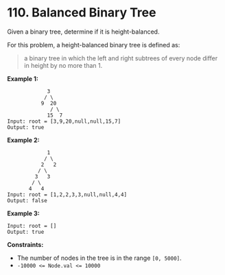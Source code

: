 # 110. Balanced Binary Tree

Given a binary tree, determine if it is height-balanced.

For this problem, a height-balanced binary tree is defined as:

>a binary tree in which the left and right subtrees of every node differ in height by no more than 1.

**Example 1:**

                 3
                / \
               9  20
                  / \
                 15  7
    Input: root = [3,9,20,null,null,15,7]
    Output: true

**Example 2:**

                 1
                / \
               2   2 
              / \
             3   3
            / \
           4   4                                                       
    Input: root = [1,2,2,3,3,null,null,4,4]
    Output: false

**Example 3:**

    Input: root = []
    Output: true

**Constraints:**

- The number of nodes in the tree is in the range `[0, 5000]`.
- `-10000 <= Node.val <= 10000`